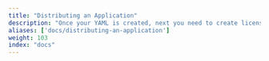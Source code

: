```yaml
---
title: "Distributing an Application"
description: "Once your YAML is created, next you need to create licenses and install them. Here you'll find how to install, upgrade and distribute your application"
aliases: ['docs/distributing-an-application']
weight: 103
index: "docs"
---
```

